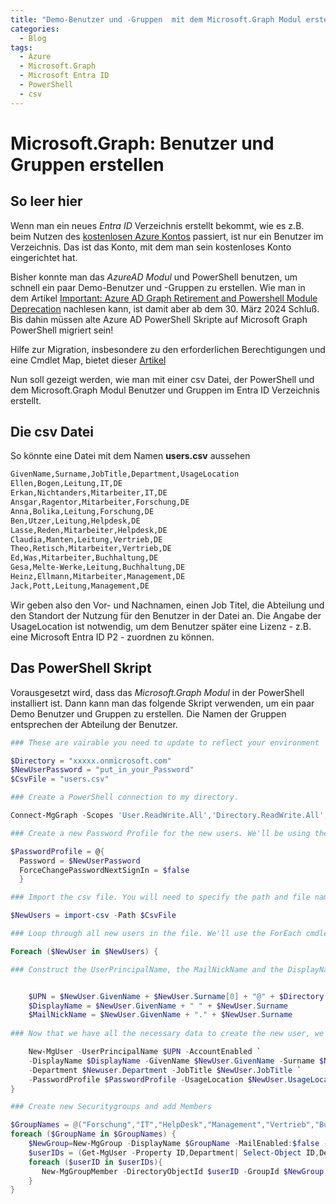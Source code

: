 ```yaml
---
title: "Demo-Benutzer und -Gruppen  mit dem Microsoft.Graph Modul erstellen"
categories:
  - Blog
tags:
  - Azure
  - Microsoft.Graph
  - Microsoft Entra ID
  - PowerShell
  - csv
---
```


# Microsoft.Graph: Benutzer und Gruppen erstellen

## So leer hier

Wenn man ein neues *Entra ID* Verzeichnis erstellt bekommt, wie es z.B. beim Nutzen des [kostenlosen Azure Kontos](https://aka.ms/azure-free-trial) passiert, ist nur ein Benutzer im Verzeichnis. Das ist das Konto, mit dem man sein kostenloses Konto eingerichtet hat.

Bisher konnte man das *AzureAD Modul* und PowerShell benutzen, um schnell ein paar Demo-Benutzer und -Gruppen zu erstellen. Wie man in dem Artikel [Important: Azure AD Graph Retirement and Powershell Module Deprecation](https://techcommunity.microsoft.com/t5/microsoft-entra-azure-ad-blog/important-azure-ad-graph-retirement-and-powershell-module/ba-p/3848270) nachlesen kann, ist damit aber ab dem 30. März 2024 Schluß. Bis dahin müssen alte Azure AD PowerShell Skripte auf Microsoft Graph PowerShell migriert sein!

Hilfe zur Migration, insbesondere zu den erforderlichen Berechtigungen und eine Cmdlet Map, bietet dieser [Artikel](https://learn.microsoft.com/en-us/powershell/microsoftgraph/migration-steps?view=graph-powershell-1.0)

Nun soll gezeigt werden, wie man mit einer csv Datei, der PowerShell und dem Microsoft.Graph Modul Benutzer und Gruppen im Entra ID Verzeichnis erstellt.

## Die csv Datei

So könnte eine Datei mit dem Namen **users.csv** aussehen

```sh
GivenName,Surname,JobTitle,Department,UsageLocation
Ellen,Bogen,Leitung,IT,DE
Erkan,Nichtanders,Mitarbeiter,IT,DE
Ansgar,Ragentor,Mitarbeiter,Forschung,DE
Anna,Bolika,Leitung,Forschung,DE
Ben,Utzer,Leitung,Helpdesk,DE
Lasse,Reden,Mitarbeiter,Helpdesk,DE
Claudia,Manten,Leitung,Vertrieb,DE
Theo,Retisch,Mitarbeiter,Vertrieb,DE
Ed,Was,Mitarbeiter,Buchhaltung,DE
Gesa,Melte-Werke,Leitung,Buchhaltung,DE
Heinz,Ellmann,Mitarbeiter,Management,DE
Jack,Pott,Leitung,Management,DE
```

Wir geben also den Vor- und Nachnamen, einen Job Titel, die Abteilung und den Standort der Nutzung für den Benutzer in der Datei an. Die Angabe der UsageLocation ist notwendig, um dem Benutzer später eine Lizenz - z.B. eine Microsoft Entra ID P2 - zuordnen zu können.

## Das PowerShell Skript

Vorausgesetzt wird, dass das *Microsoft.Graph Modul* in der PowerShell installiert ist. Dann kann man das folgende Skript verwenden, um ein paar Demo Benutzer und Gruppen zu erstellen. Die Namen der Gruppen entsprechen der Abteilung der Benutzer.

```powershell
### These are vairable you need to update to reflect your environment

$Directory = "xxxxx.onmicrosoft.com"
$NewUserPassword = "put_in_your_Password"
$CsvFile = "users.csv"

### Create a PowerShell connection to my directory.

Connect-MgGraph -Scopes 'User.ReadWrite.All','Directory.ReadWrite.All','Group.ReadWrite.All'

### Create a new Password Profile for the new users. We'll be using the same password for all new users in this example

$PasswordProfile = @{
  Password = $NewUserPassword
  ForceChangePasswordNextSignIn = $false
  }

### Import the csv file. You will need to specify the path and file name of the CSV file in this cmdlet

$NewUsers = import-csv -Path $CsvFile

### Loop through all new users in the file. We'll use the ForEach cmdlet for this.

Foreach ($NewUser in $NewUsers) { 

### Construct the UserPrincipalName, the MailNickName and the DisplayName from the input data in the file 


    $UPN = $NewUser.GivenName + $NewUser.Surname[0] + "@" + $Directory
    $DisplayName = $NewUser.GivenName + " " + $NewUser.Surname
    $MailNickName = $NewUser.GivenName + "." + $NewUser.Surname
    
### Now that we have all the necessary data to create the new user, we can execute the New-MgUser cmdlet  

    New-MgUser -UserPrincipalName $UPN -AccountEnabled `
    -DisplayName $DisplayName -GivenName $NewUser.GivenName -Surname $NewUser.Surname -MailNickName $MailNickName `
    -Department $Newuser.Department -JobTitle $NewUser.JobTitle `
    -PasswordProfile $PasswordProfile -UsageLocation $NewUser.UsageLocation
}

### Create new Securitygroups and add Members

$GroupNames = @("Forschung","IT","HelpDesk","Management","Vertrieb","Buchhaltung")
foreach ($GroupName in $GroupNames) {
    $NewGroup=New-MgGroup -DisplayName $GroupName -MailEnabled:$false -SecurityEnabled -MailNickName "NotSet"
    $userIDs = (Get-MgUser -Property ID,Department| Select-Object ID,Department | Where-Object Department -eq $GroupName).ID 
    foreach ($userID in $userIDs){
       New-MgGroupMember -DirectoryObjectId $userID -GroupId $NewGroup.ID
    }
}
```
